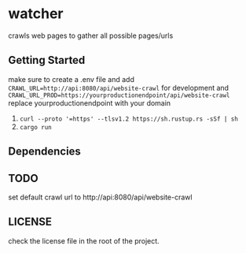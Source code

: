 # watcher

crawls web pages to gather all possible pages/urls

## Getting Started

make sure to create a .env file and add `CRAWL_URL=http://api:8080/api/website-crawl` for development and `CRAWL_URL_PROD=https://yourproductionendpoint/api/website-crawl`
replace yourproductionendpoint with your domain

1. `curl --proto '=https' --tlsv1.2 https://sh.rustup.rs -sSf | sh`
2. `cargo run`

## Dependencies

[rust]: https://www.rust-lang.org/
[rocket]: https://rocket.rs/

## TODO

set default crawl url to http://api:8080/api/website-crawl

## LICENSE

check the license file in the root of the project.
